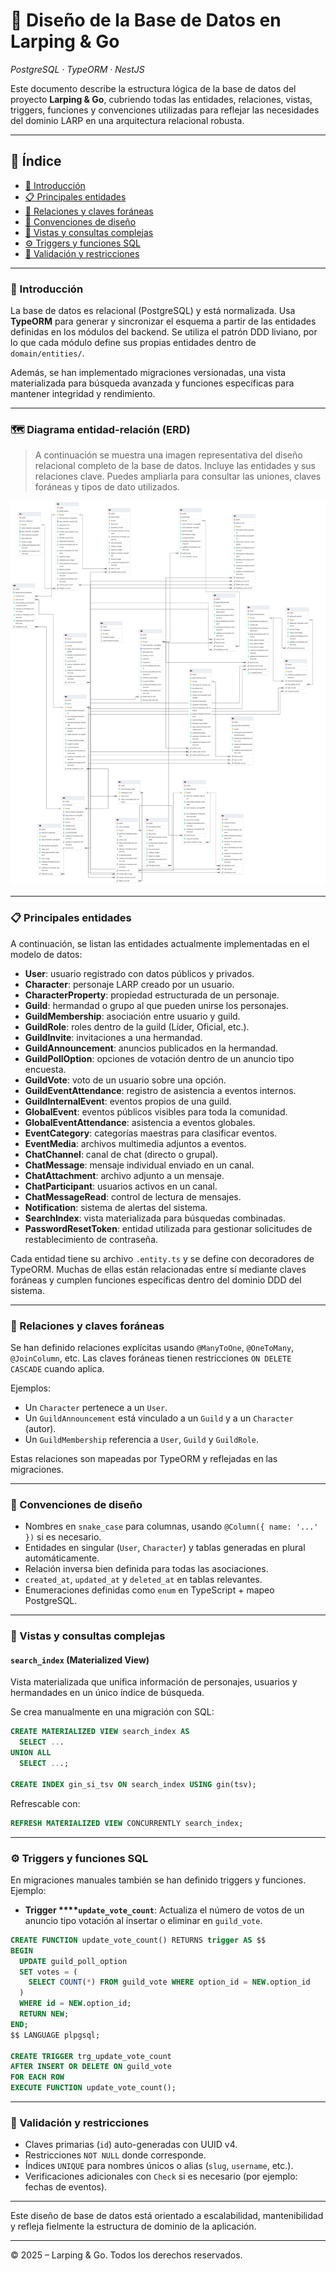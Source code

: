 # 🧬 Diseño de la Base de Datos en Larping & Go

*PostgreSQL · TypeORM · NestJS*

Este documento describe la estructura lógica de la base de datos del proyecto **Larping & Go**, cubriendo todas las entidades, relaciones, vistas, triggers, funciones y convenciones utilizadas para reflejar las necesidades del dominio LARP en una arquitectura relacional robusta.

---

## 📑 Índice

* [📌 Introducción](#-introducción)
* [📋 Principales entidades](#-principales-entidades)
* [🔗 Relaciones y claves foráneas](#-relaciones-y-claves-foráneas)
* [📐 Convenciones de diseño](#-convenciones-de-diseño)
* [🧠 Vistas y consultas complejas](#-vistas-y-consultas-complejas)
* [⚙️ Triggers y funciones SQL](#-triggers-y-funciones-sql)
* [🧪 Validación y restricciones](#-validación-y-restricciones)

---

### 📌 Introducción

La base de datos es relacional (PostgreSQL) y está normalizada. Usa **TypeORM** para generar y sincronizar el esquema a partir de las entidades definidas en los módulos del backend. Se utiliza el patrón DDD liviano, por lo que cada módulo define sus propias entidades dentro de `domain/entities/`.

Además, se han implementado migraciones versionadas, una vista materializada para búsqueda avanzada y funciones específicas para mantener integridad y rendimiento.

---

### 🗺️ Diagrama entidad-relación (ERD)

> A continuación se muestra una imagen representativa del diseño relacional completo de la base de datos. Incluye las entidades y sus relaciones clave. Puedes ampliarla para consultar las uniones, claves foráneas y tipos de dato utilizados.

![ERD Larping & Go](./assets/ERD-larping-and-go-11-06-2025.pgerd.png)

---

### 📋 Principales entidades

A continuación, se listan las entidades actualmente implementadas en el modelo de datos:

* **User**: usuario registrado con datos públicos y privados.
* **Character**: personaje LARP creado por un usuario.
* **CharacterProperty**: propiedad estructurada de un personaje.
* **Guild**: hermandad o grupo al que pueden unirse los personajes.
* **GuildMembership**: asociación entre usuario y guild.
* **GuildRole**: roles dentro de la guild (Líder, Oficial, etc.).
* **GuildInvite**: invitaciones a una hermandad.
* **GuildAnnouncement**: anuncios publicados en la hermandad.
* **GuildPollOption**: opciones de votación dentro de un anuncio tipo encuesta.
* **GuildVote**: voto de un usuario sobre una opción.
* **GuildEventAttendance**: registro de asistencia a eventos internos.
* **GuildInternalEvent**: eventos propios de una guild.
* **GlobalEvent**: eventos públicos visibles para toda la comunidad.
* **GlobalEventAttendance**: asistencia a eventos globales.
* **EventCategory**: categorías maestras para clasificar eventos.
* **EventMedia**: archivos multimedia adjuntos a eventos.
* **ChatChannel**: canal de chat (directo o grupal).
* **ChatMessage**: mensaje individual enviado en un canal.
* **ChatAttachment**: archivo adjunto a un mensaje.
* **ChatParticipant**: usuarios activos en un canal.
* **ChatMessageRead**: control de lectura de mensajes.
* **Notification**: sistema de alertas del sistema.
* **SearchIndex**: vista materializada para búsquedas combinadas.
* **PasswordResetToken**: entidad utilizada para gestionar solicitudes de restablecimiento de contraseña.

Cada entidad tiene su archivo `.entity.ts` y se define con decoradores de TypeORM. Muchas de ellas están relacionadas entre sí mediante claves foráneas y cumplen funciones específicas dentro del dominio DDD del sistema.

---

### 🔗 Relaciones y claves foráneas

Se han definido relaciones explícitas usando `@ManyToOne`, `@OneToMany`, `@JoinColumn`, etc. Las claves foráneas tienen restricciones `ON DELETE CASCADE` cuando aplica.

Ejemplos:

* Un `Character` pertenece a un `User`.
* Un `GuildAnnouncement` está vinculado a un `Guild` y a un `Character` (autor).
* Un `GuildMembership` referencia a `User`, `Guild` y `GuildRole`.

Estas relaciones son mapeadas por TypeORM y reflejadas en las migraciones.

---

### 📐 Convenciones de diseño

* Nombres en `snake_case` para columnas, usando `@Column({ name: '...' })` si es necesario.
* Entidades en singular (`User`, `Character`) y tablas generadas en plural automáticamente.
* Relación inversa bien definida para todas las asociaciones.
* `created_at`, `updated_at` y `deleted_at` en tablas relevantes.
* Enumeraciones definidas como `enum` en TypeScript + mapeo PostgreSQL.

---

### 🧠 Vistas y consultas complejas

#### `search_index` (Materialized View)

Vista materializada que unifica información de personajes, usuarios y hermandades en un único índice de búsqueda.

Se crea manualmente en una migración con SQL:

```sql
CREATE MATERIALIZED VIEW search_index AS
  SELECT ...
UNION ALL
  SELECT ...;

CREATE INDEX gin_si_tsv ON search_index USING gin(tsv);
```

Refrescable con:

```sql
REFRESH MATERIALIZED VIEW CONCURRENTLY search_index;
```

---

### ⚙️ Triggers y funciones SQL

En migraciones manuales también se han definido triggers y funciones. Ejemplo:

* **Trigger \*\*\*\*`update_vote_count`**:
  Actualiza el número de votos de un anuncio tipo votación al insertar o eliminar en `guild_vote`.

```sql
CREATE FUNCTION update_vote_count() RETURNS trigger AS $$
BEGIN
  UPDATE guild_poll_option
  SET votes = (
    SELECT COUNT(*) FROM guild_vote WHERE option_id = NEW.option_id
  )
  WHERE id = NEW.option_id;
  RETURN NEW;
END;
$$ LANGUAGE plpgsql;

CREATE TRIGGER trg_update_vote_count
AFTER INSERT OR DELETE ON guild_vote
FOR EACH ROW
EXECUTE FUNCTION update_vote_count();
```

---

### 🧪 Validación y restricciones

* Claves primarias (`id`) auto-generadas con UUID v4.
* Restricciones `NOT NULL` donde corresponde.
* Índices `UNIQUE` para nombres únicos o alias (`slug`, `username`, etc.).
* Verificaciones adicionales con `Check` si es necesario (por ejemplo: fechas de eventos).

---

Este diseño de base de datos está orientado a escalabilidad, mantenibilidad y refleja fielmente la estructura de dominio de la aplicación.


---

© 2025 – Larping & Go. Todos los derechos reservados.
